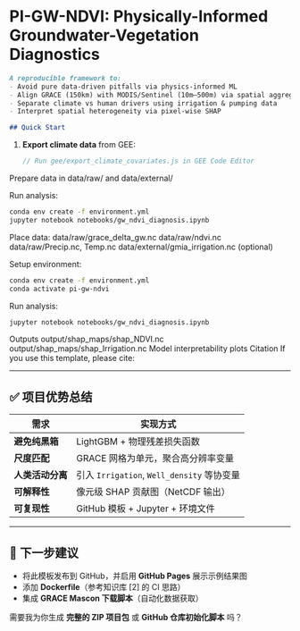 # PI-GW-NDVI: Physically-Informed Groundwater-Vegetation Diagnostics

```markdown
A reproducible framework to:
- Avoid pure data-driven pitfalls via physics-informed ML
- Align GRACE (150km) with MODIS/Sentinel (10m–500m) via spatial aggregation
- Separate climate vs human drivers using irrigation & pumping data
- Interpret spatial heterogeneity via pixel-wise SHAP

## Quick Start
```
1. **Export climate data** from GEE:
   ```js
   // Run gee/export_climate_covariates.js in GEE Code Editor


Prepare data in data/raw/ and data/external/

Run analysis:

```bash
conda env create -f environment.yml
jupyter notebook notebooks/gw_ndvi_diagnosis.ipynb
```

Place data:
data/raw/grace_delta_gw.nc
data/raw/ndvi.nc
data/raw/Precip.nc, Temp.nc
data/external/gmia_irrigation.nc (optional)

Setup environment:
```bash
conda env create -f environment.yml
conda activate pi-gw-ndvi
```

Run analysis:
```bash
jupyter notebook notebooks/gw_ndvi_diagnosis.ipynb
```

Outputs
output/shap_maps/shap_NDVI.nc
output/shap_maps/shap_Irrigation.nc
Model interpretability plots
Citation
If you use this template, please cite:



---

## ✅ 项目优势总结

| 需求 | 实现方式 |
|------|--------|
| **避免纯黑箱** | LightGBM + 物理残差损失函数 |
| **尺度匹配** | GRACE 网格为单元，聚合高分辨率变量 |
| **人类活动分离** | 引入 `Irrigation`, `Well_density` 等协变量 |
| **可解释性** | 像元级 SHAP 贡献图（NetCDF 输出） |
| **可复现性** | GitHub 模板 + Jupyter + 环境文件 |

---

## 🚀 下一步建议

- 将此模板发布到 GitHub，并启用 **GitHub Pages** 展示示例结果图
- 添加 **Dockerfile**（参考知识库 [2] 的 CI 思路）
- 集成 **GRACE Mascon 下载脚本**（自动化数据获取）

需要我为你生成 **完整的 ZIP 项目包** 或 **GitHub 仓库初始化脚本** 吗？
